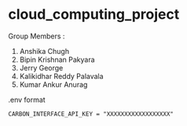 # cloud_computing_project

Group Members :
1. Anshika Chugh
2. Bipin Krishnan Pakyara
3. Jerry George
4. Kalikidhar Reddy Palavala
5. Kumar Ankur Anurag

.env format
```
CARBON_INTERFACE_API_KEY = "XXXXXXXXXXXXXXXXXX"
```